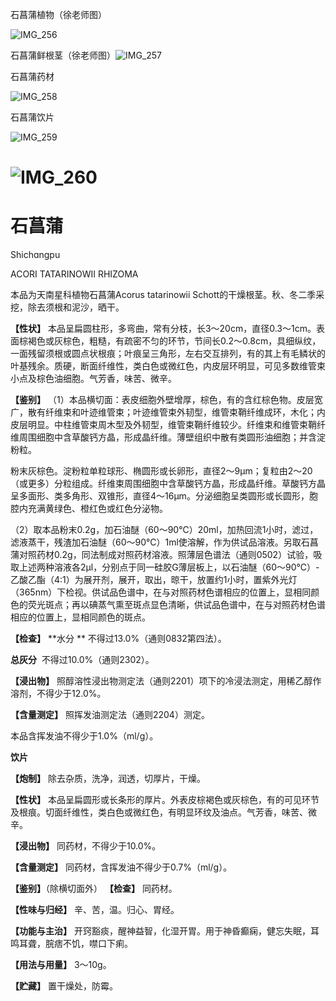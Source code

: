 石菖蒲植物（徐老师图）

![IMG_256](/medicine-image/shi-chang-pu/1.png)

石菖蒲鲜根茎（徐老师图）![IMG_257](/medicine-image/shi-chang-pu/2.png)

石菖蒲药材

![IMG_258](/medicine-image/shi-chang-pu/3.png)

石菖蒲饮片

![IMG_259](/medicine-image/shi-chang-pu/4.png)

# ![IMG_260](/medicine-image/shi-chang-pu/5.png)

# ****石菖蒲****

Shichɑngpu

ACORI TATARINOWII RHIZOMA

本品为天南星科植物石菖蒲Acorus tatarinowii Schott的干燥根茎。秋、冬二季采挖，除去须根和泥沙，晒干。

**【性状】** 本品呈扁圆柱形，多弯曲，常有分枝，长3～20cm，直径0.3～1cm。表面棕褐色或灰棕色，粗糙，有疏密不匀的环节，节间长0.2～0.8cm，具细纵纹，一面残留须根或圆点状根痕；叶痕呈三角形，左右交互排列，有的其上有毛鳞状的叶基残余。质硬，断面纤维性，类白色或微红色，内皮层环明显，可见多数维管束小点及棕色油细胞。气芳香，味苦、微辛。

**【鉴别】** （1）本品横切面：表皮细胞外壁增厚，棕色，有的含红棕色物。皮层宽广，散有纤维束和叶迹维管束；叶迹维管束外韧型，维管束鞘纤维成环，木化；内皮层明显。中柱维管束周木型及外韧型，维管束鞘纤维较少。纤维束和维管束鞘纤维周围细胞中含草酸钙方晶，形成晶纤维。薄壁组织中散有类圆形油细胞；并含淀粉粒。

粉末灰棕色。淀粉粒单粒球形、椭圆形或长卵形，直径2～9μm；复粒由2～20（或更多）分粒组成。纤维束周围细胞中含草酸钙方晶，形成晶纤维。草酸钙方晶呈多面形、类多角形、双锥形，直径4～16μm。分泌细胞呈类圆形或长圆形，胞腔内充满黄绿色、橙红色或红色分泌物。

（2）取本品粉末0.2g，加石油醚（60～90℃）20ml，加热回流1小时，滤过，滤液蒸干，残渣加石油醚（60～90℃）1ml使溶解，作为供试品溶液。另取石菖蒲对照药材0.2g，同法制成对照药材溶液。照薄层色谱法（通则0502）试验，吸取上述两种溶液各2μl，分别点于同一硅胶G薄层板上，以石油醚（60～90℃）-乙酸乙酯（4:1）为展开剂，展开，取出，晾干，放置约1小时，置紫外光灯（365nm）下检视。供试品色谱中，在与对照药材色谱相应的位置上，显相同颜色的荧光斑点；再以碘蒸气熏至斑点显色清晰，供试品色谱中，在与对照药材色谱相应的位置上，显相同颜色的斑点。

**【检查】** **水分 ** 不得过13.0\%（通则0832第四法）。

**总灰分**  不得过10.0\%（通则2302）。

**【浸出物】** 照醇溶性浸出物测定法（通则2201）项下的冷浸法测定，用稀乙醇作溶剂，不得少于12.0\%。

**【含量测定】** 照挥发油测定法（通则2204）测定。

本品含挥发油不得少于1.0\%（ml/g）。

**饮片**

**【炮制】** 除去杂质，洗净，润透，切厚片，干燥。

**【性状】** 本品呈扁圆形或长条形的厚片。外表皮棕褐色或灰棕色，有的可见环节及根痕。切面纤维性，类白色或微红色，有明显环纹及油点。气芳香，味苦、微辛。

**【浸出物】** 同药材，不得少于10.0\%。

**【含量测定】** 同药材，含挥发油不得少于0.7\%（ml/g）。

**【鉴别】**（除横切面外） **【检查】** 同药材。

**【性味与归经】** 辛、苦，温。归心、胃经。

**【功能与主治】** 开窍豁痰，醒神益智，化湿开胃。用于神昏癫痫，健忘失眠，耳鸣耳聋，脘痞不饥，噤口下痢。

**【用法与用量】** 3～10g。

**【贮藏】** 置干燥处，防霉。